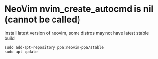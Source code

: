 # NeoVim nvim_create_autocmd is nil (cannot be called)

Install latest version of neovim, some distros may not have latest stable build

```
sudo add-apt-repository ppa:neovim-ppa/stable
sudo apt update
```
